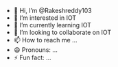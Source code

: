 - 👋 Hi, I’m @Rakeshreddy103
- 👀 I’m interested in IOT
- 🌱 I’m currently learning IOT
- 💞️ I’m looking to collaborate on IOT
- 📫 How to reach me ...
- 😄 Pronouns: ...
- ⚡ Fun fact: ...

<!---
Rakeshreddy103/Rakeshreddy103 is a ✨ special ✨ repository because its `README.md` (this file) appears on your GitHub profile.
You can click the Preview link to take a look at your changes.
--->
